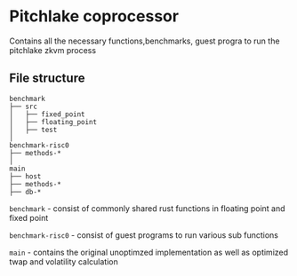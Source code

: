 # Pitchlake coprocessor
Contains all the necessary functions,benchmarks, guest progra to run the pitchlake zkvm process

## File structure
```
benchmark
├── src
│   ├── fixed_point
│   ├── floating_point
│   ├── test
│
benchmark-risc0
├── methods-*
│
main
├── host
├── methods-*
├── db-*
```

`benchmark` - consist of commonly shared rust functions in floating point and fixed point

`benchmark-risc0` - consist of guest programs to run various sub functions

`main` - contains the original unoptimzed implementation as well as optimized twap and volatility calculation
